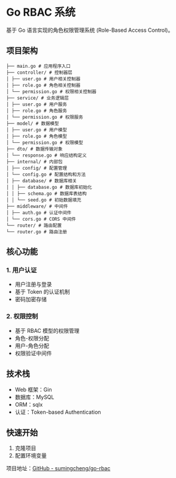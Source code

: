 

# Go RBAC 系统

基于 Go 语言实现的角色权限管理系统 (Role-Based Access Control)。

## 项目架构

```
├── main.go # 应用程序入口
├── controller/ # 控制器层
│ ├── user.go # 用户相关控制器
│ ├── role.go # 角色相关控制器
│ └── permission.go # 权限相关控制器
├── service/ # 业务逻辑层
│ ├── user.go # 用户服务
│ ├── role.go # 角色服务
│ └── permission.go # 权限服务
├── model/ # 数据模型
│ ├── user.go # 用户模型
│ ├── role.go # 角色模型
│ └── permission.go # 权限模型
├── dto/ # 数据传输对象
│ └── response.go # 响应结构定义
├── internal/ # 内部包
│ ├── config/ # 配置管理
│ └── config.go # 配置结构和方法
│ ├── database/ # 数据库相关
│ │ ├── database.go # 数据库初始化
│ │ ├── schema.go # 数据库表结构
│ │ └── seed.go # 初始数据填充
├── middleware/ # 中间件
│ ├── auth.go # 认证中间件
│ └── cors.go # CORS 中间件
└── router/ # 路由配置
└── router.go # 路由注册
```

## 核心功能

### 1. 用户认证
- 用户注册与登录
- 基于 Token 的认证机制
- 密码加密存储

### 2. 权限控制
- 基于 RBAC 模型的权限管理
- 角色-权限分配
- 用户-角色分配
- 权限验证中间件

## 技术栈

- Web 框架：Gin
- 数据库：MySQL
- ORM：sqlx
- 认证：Token-based Authentication

## 快速开始

1. 克隆项目
2. 配置环境变量

项目地址：[GitHub - sumingcheng/go-rbac](https://github.com/sumingcheng/go-rbac)
